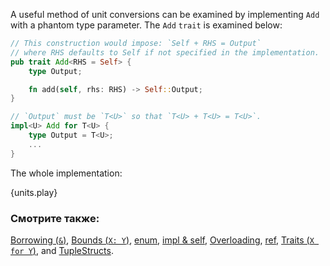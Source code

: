 A useful method of unit conversions can be examined by implementing `Add`
with a phantom type parameter. The `Add` `trait` is examined below:

```rust
// This construction would impose: `Self + RHS = Output`
// where RHS defaults to Self if not specified in the implementation.
pub trait Add<RHS = Self> {
    type Output;

    fn add(self, rhs: RHS) -> Self::Output;
}

// `Output` must be `T<U>` so that `T<U> + T<U> = T<U>`.
impl<U> Add for T<U> {
    type Output = T<U>;
    ...
}
```

The whole implementation:

{units.play}

### Смотрите также:

[Borrowing (`&`)], [Bounds (`X: Y`)], [enum], [impl & self],
[Overloading], [ref], [Traits (`X for Y`)], and [TupleStructs].

[Borrowing (`&`)]: ../../scope/borrow.html
[Bounds (`X: Y`)]: ../../trait/bounds.html
[enum]: ../../custom_types/enum.html
[impl & self]: ../../fn/methods.html
[Overloading]: ../../trait/ops.html
[ref]: ../../scope/borrow/ref.html
[Traits (`X for Y`)]: ../../trait.html
[TupleStructs]: ../../custom_types/structs.html
[std::marker::PhantomData]: https://doc.rust-lang.org/std/marker/struct.PhantomData.html
